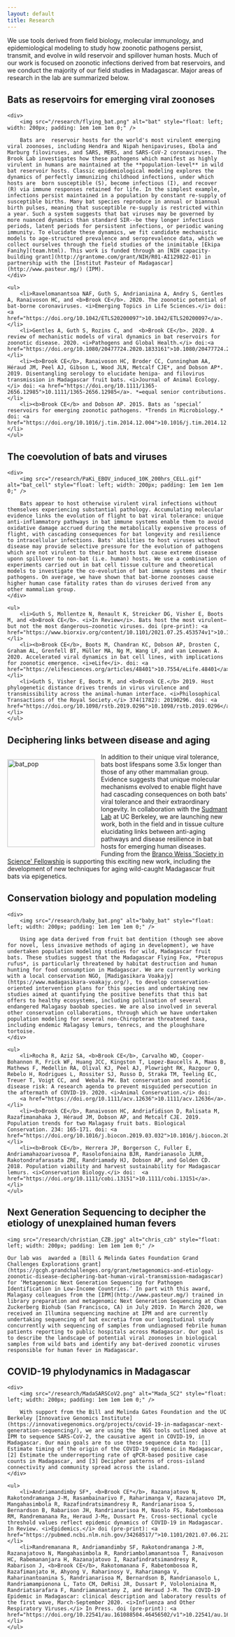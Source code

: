 ```yaml
---
layout: default
title: Research
---
```

We use tools derived from field biology, molecular immunology, and epidemiological modeling to study how zoonotic pathogens persist, transmit, and evolve in wild reservoir and spillover human hosts. Much of our work is focused on zoonotic infections derived from bat reservoirs, and we conduct the majority of our field studies in Madagascar. Major areas of research in the lab are summarized below. 

<section>
	<h2>Bats as reservoirs for emerging viral zoonoses</h2>
	
	<div>
		<img src="/research/flying_bat.png" alt="bat" style="float: left; width: 200px; padding: 1em 1em 1em 0;" />
		
		Bats are  reservoir hosts for the world's most virulent emerging viral zoonoses, including Hendra and Nipah henipaviruses, Ebola and Marburg filoviruses, and SARS, MERS, and SARS-CoV-2 coronaviruses. The Brook Lab investigates how these pathogens which manifest as highly virulent in humans are maintained at the **population-level** in wild bat reservoir hosts. Classic epidemiological modeling explores the dynamics of perfectly immunizing childhood infections, under which hosts are  born susceptible (S), become infectious (I), and recover (R) via immune responses retained for life. In the simplest example, infections persist maintained in a population by constant re-supply of susceptible births. Many bat species reproduce in annual or biannual birth pulses, meaning that susceptible re-supply is restricted within a year. Such a system suggests that bat viruses may be governed by more nuanced dynamics than standard SIR--be they longer infectious periods, latent periods for persistent infections, or periodic waning immunity. To elucidate these dynamics, we fit candidate mechanistic models to age-structured prevalence and seroprevalence data, which we collect ourselves through the field studies of the inimitable [Ekipa Fanihy](team.html). This work is funded through an [NIH capacity-building grant](http://grantome.com/grant/NIH/R01-AI129822-01) in partnership with the [Institut Pasteur of Madagascar](http://www.pasteur.mg/) (IPM).
	</div>
	
	<ul>
		<li>Ravelomanantsoa NAF, Guth S, Andrianiaina A, Andry S, Gentles A, Ranaivoson HC, and <b>Brook CE</b>. 2020. The zoonotic potential of bat-borne coronaviruses. <i>Emerging Topics in Life Sciences.</i> doi:<a href="https://doi.org/10.1042/ETLS20200097">10.1042/ETLS20200097</a>.</li>
		<li>Gentles A, Guth S, Rozins C, and  <b>Brook CE</b>. 2020. A review of mechanistic models of viral dynamics in bat reservoirs for zoonotic disease. 2020. <i>Pathogens and Global Health.</i> doi:<a href="https://doi.org/10.1080/20477724.2020.1833161">10.1080/20477724.2020.1833161</a>.</li>
		<li><b>Brook CE</b>, Ranaivoson HC, Broder CC, Cunningham AA, Héraud JM, Peel AJ, Gibson L, Wood JLN, Metcalf CJE*, and Dobson AP*. 2019. Disentangling serology to elucidate henipa- and filovirus transmission in Madagascar fruit bats. <i>Journal of Animal Ecology.</i> doi: <a href="https://doi.org/10.1111/1365-2656.12985">10.1111/1365-2656.12985</a>. *=equal senior contributions.</li>
		<li><b>Brook CE</b> and Dobson AP. 2015. Bats as ‘special’ reservoirs for emerging zoonotic pathogens. *Trends in Microbiology.* doi: <a href="https://doi.org/10.1016/j.tim.2014.12.004">10.1016/j.tim.2014.12.004</a>.</li>
	</ul>
</section>

<section>
	<h2>The coevolution of bats and viruses</h2>
	
	<div>
		<img src="/research/PaKi_EBOV_induced_10K_200hrs_CELL.gif" alt="bat_cell" style="float: left; width: 200px; padding: 1em 1em 1em 0;" />
		
		Bats appear to host otherwise virulent viral infections without themselves experiencing substantial pathology. Accumulating molecular evidence links the evolution of flight to bat viral tolerance: unique anti-inflammatory pathways in bat immune systems enable them to avoid oxidative damage accrued during the metabolically expensive process of flight, with cascading consequences for bat longevity and resilience to intracellular infections. Bats' abilities to host viruses without disease may provide selective pressure for the evolution of pathogens which are not virulent to their bat hosts but cause extreme disease uponn spillover to non-bat (i.e. human) hosts. We use a combination of experiments carried out in bat cell tissue culture and theoretical models to investigate the co-evolution of bat immune systems and their pathogens. On average, we have shown that bat-borne zoonoses cause higher human case fatality rates than do viruses derived from any other mammalian group.
	</div>
	
	<ul>
		<li>Guth S, Mollentze N, Renault K, Streicker DG, Visher E, Boots M, and <b>Brook CE</b>. <i>In Review</i>. Bats host the most virulent—but not the most dangerous—zoonotic viruses. doi (pre-print): <a href="https://www.biorxiv.org/content/10.1101/2021.07.25.453574v1">10.1101/2021.07.25.453574</a>.</li>
		<li><b>Brook CE</b>, Boots M, Chandran KC, Dobson AP, Drosten C, Graham AL, Grenfell BT, Müller MA, Ng M, Wang LF, and van Leeuwen A. 2020. Accelerated viral dynamics in bat cell lines, with implications for zoonotic emergence. <i>eLife</i>. doi: <a href="https://elifesciences.org/articles/48401">10.7554/eLife.48401</a>.</li>
		<li>Guth S, Visher E, Boots M, and <b>Brook CE.</b> 2019. Host phylogenetic distance drives trends in virus virulence and transmissibility across the animal-human interface. <i>Philosophical Transactions of the Royal Society.</i> 374(1782): 20190296. doi: <a href="https://doi.org/10.1098/rstb.2019.0296">10.1098/rstb.2019.0296</a>.</li>
	</ul>
</section>

<section>
<h2>Deciphering links between disease and aging</h2>

<img src="/research/bat_pop.png" alt="bat_pop" style="float: left; width: 200px; padding: 1em 1em 1em 0;" />

In addition to their unique viral tolerance, bats bost lifespans some 3.5x longer than those of any other mammalian group. Evidence suggests that unique molecular mechanisms evolved to enable flight have had cascading consequences on both bats' viral tolerance and their extraordinary longevity. In collaboration with the [Sudmant Lab](https://www.sudmantlab.org/) at UC Berkeley, we are launching new work, both in the field and in tissue culture elucidating links between anti-aging pathways and disease resilience in bat hosts for emerging human diseases. Funding from the [Branco Weiss 'Society in Science' Fellowship](https://brancoweissfellowship.org/) is supporting this exciting new work, including the development of new techniques for aging wild-caught Madagascar fruit bats via epigenetics. 

</section>

<section>
	<h2>Conservation biology and population modeling</h2>
	
	<div>
		<img src="/research/baby_bat.png" alt="baby_bat" style="float: left; width: 200px; padding: 1em 1em 1em 0;" />
		
		Using age data derived from fruit bat dentition (though see above for novel, less invasive methods of aging in development), we have undertaken population modeling studies for wild, Madagascar fruit bats. These studies suggest that the Madagascar Flying Fox, *Pteropus rufus*, is particularly threatened by habitat destruction and human hunting for food consumption in Madagascar. We are currently working with a local conservation NGO, [Madigasikara Voakajy](https://www.madagasikara-voakajy.org/), to develop conservation-oriented intervention plans for this species and undertaking new studies aimed at quantifying the positive benefits that this bat offers to healthy ecosystems, including pollination of several endangered Malagasy baobab species. We are also involved in several other conservation collaborations, through which we have undertaken population modeling for several non-Chiropteran threatened taxa, including endemic Malagasy lemurs, tenrecs, and the ploughshare tortoise.
	</div>
	
	<ul>
		<li>Rocha R, Aziz SA, <b>Brook CE</b>, Carvalho WD, Cooper-Bohannon R, Frick WF, Huang JCC, Kingston T, Lopez-Baucells A, Maas B, Mathews F, Medellin RA, Olival KJ, Peel AJ, Plowright RK, Razgour O, Rebelo H, Rodrigues L, Rossiter SJ, Russo D, Straka TM, Teeling EC, Treuer T, Voigt CC, and  Webala PW. Bat conservation and zoonotic disease risk: A research agenda to prevent misguided persecution in the aftermath of COVID-19. 2020. <i>Animal Conservation.</i> doi:
		<a href="https://doi.org/10.1111/acv.12636">10.1111/acv.12636</a>. </li>
		<li><b>Brook CE</b>, Ranaivoson HC, Andriafidison D, Ralisata M, Razafimanahaka J, Héraud JM, Dobson AP, and Metcalf CJE. 2019. Population trends for two Malagasy fruit bats. Biological Conservation. 234: 165-171. doi: <a href="https://doi.org/10.1016/j.biocon.2019.03.032">10.1016/j.biocon.2019.03.032</a>. </li>
		<li><b>Brook CE</b>, Herrera JP, Borgerson C, Fuller E, Andriamahazoarivosoa P, Rasolofoniaina BJR, Randrianasolo JLRR, Rakotondrafarasata ZRE, Randriamady HJ, Dobson AP, and Golden CD. 2018. Population viability and harvest sustainability for Madagascar lemurs. <i>Conservation Biology.</i> doi:  <a href="https://doi.org/10.1111/cobi.13151">10.1111/cobi.13151</a>. </li>
	</ul>
</section>

<section>
	<h2>Next Generation Sequencing to decipher the etiology of unexplained human fevers</h2>
	
	<img src="/research/christian_CZB.jpg" alt="chris_czb" style="float: left; width: 200px; padding: 1em 1em 1em 0;" />
	
	Our lab was  awarded a [Bill & Melinda Gates Foundation Grand Challenges Explorations grant](https://gcgh.grandchallenges.org/grant/metagenomics-and-etiology-zoonotic-disease-deciphering-bat-human-viral-transmission-madagascar) for ‘Metagenomic Next Generation Sequencing for Pathogen Identification in Low-Income Countries.’ In part with this award, Malagasy colleagues from the [IPM](http://www.pasteur.mg/) trained in library preparation and metagenomic Next Generation Sequencing at Chan Zuckerberg Biohub (San Francisco, CA) in July 2019. In March 2020, we received an Illumina sequencing machine at IPM and are currently undertaking sequencing of bat excretia from our longitudinal study concurrently with sequencing of samples from undiagnosed febrile human patients reporting to public hospitals across Madagascar. Our goal is to describe the landscape of potential viral zoonoses in biological samples from wild bats and identify any bat-derived zoonotic viruses responsible for human fever in Madagascar.
</section>

<section>
	<h2>COVID-19 phylodynamics in Madagascar</h2>
	
	<div>
		<img src="/research/MadaSARSCoV2.png" alt="Mada_SC2" style="float: left; width: 200px; padding: 1em 1em 1em 0;" />
		
		With support from the Bill and Melinda Gates Foundation and the UC Berkeley [Innovative Genomics Institute](https://innovativegenomics.org/projects/covid-19-in-madagascar-next-generation-sequencing/), we are using the  NGS tools outlined above at IPM to sequence SARS-CoV-2, the causative agent in COVID-19, in Madagascar. Our main goals are to use these sequence data to: [1] Estimate timing of the origin of the COVID-19 epidemic in Madagascar, [2] Estimate the underreporting rate of qPCR-based positive case counts in Madagascar, and [3] Decipher patterns of cross-island connectivity and community spread across the island.
	</div>
	
	<ul>
		<li>Andriamandimby SF*, <b>Brook CE*</b>, Razanajatovo N, Rakotondramanga J-M, Rasambainarivo F, Raharimanga V, Razanajatovo IM, Mangahasimbola R, Razafindratsimandresy R, Randrianarisoa S, Bernardson B, Rabarison JH, Randrianarisoa M, Nasolo FS, Rabetombosoa RM, Randremanana R±, Heraud J-M±, Dussart P±. Cross-sectional cycle threshold values reflect epidemic dynamics of COVID-19 in Madagascar. In Review. <i>Epidemics.</i> doi (pre-print): <a href="https://pubmed.ncbi.nlm.nih.gov/34268517/">10.1101/2021.07.06.21259473</a>.</li>
		<li>Randremanana R, Andriamandimby SF, Rakotondramanga J-M, Razanajatovo N, Mangahasimbola R, Randriambolamanantsoa T, Ranaivoson HC, Rabemananjara H, Razanajatovo I, Razafindratsimandresy R, Rabarison J, <b>Brook CE</b>, Rakotomanana F, Rabetombosoa R, Razafimanjato H, Ahyong V, Raharinosy V, Raharimanga V, Raharinantoanina S, Randrianarisoa M, Bernardson B, Randrianasolo L, Randriamampionona L, Tato CM, DeRisi JR, Dussart P, Vololoniaina M, Randriatsarafara F, Randriamanantany Z, and Heraud J-M. The COVID-19 Epidemic in Madagascar: clinical description and laboratory results of the first wave, March-September 2020. <i>Influenza and Other Respiratory Viruses.</i> In Press. doi (pre-print): <a href="https://doi.org/10.22541/au.161088504.46456502/v1">10.22541/au.161088504.46456502/v1</a>.</li>
	</ul>
</section>